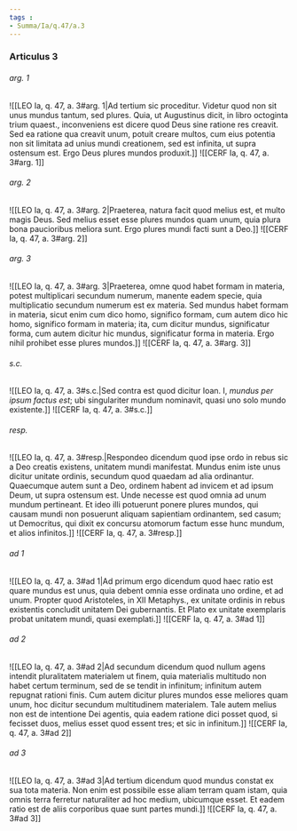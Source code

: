 ```yaml
---
tags : 
- Summa/Ia/q.47/a.3
---
```


### Articulus 3

###### arg. 1
![[LEO Ia, q. 47, a. 3#arg. 1|Ad tertium sic proceditur. Videtur quod non sit unus mundus tantum, sed plures. Quia, ut Augustinus dicit, in libro octoginta trium quaest., inconveniens est dicere quod Deus sine ratione res creavit. Sed ea ratione qua creavit unum, potuit creare multos, cum eius potentia non sit limitata ad unius mundi creationem, sed est infinita, ut supra ostensum est. Ergo Deus plures mundos produxit.]]
![[CERF Ia, q. 47, a. 3#arg. 1]]

###### arg. 2
![[LEO Ia, q. 47, a. 3#arg. 2|Praeterea, natura facit quod melius est, et multo magis Deus. Sed melius esset esse plures mundos quam unum, quia plura bona paucioribus meliora sunt. Ergo plures mundi facti sunt a Deo.]]
![[CERF Ia, q. 47, a. 3#arg. 2]]

###### arg. 3
![[LEO Ia, q. 47, a. 3#arg. 3|Praeterea, omne quod habet formam in materia, potest multiplicari secundum numerum, manente eadem specie, quia multiplicatio secundum numerum est ex materia. Sed mundus habet formam in materia, sicut enim cum dico homo, significo formam, cum autem dico hic homo, significo formam in materia; ita, cum dicitur mundus, significatur forma, cum autem dicitur hic mundus, significatur forma in materia. Ergo nihil prohibet esse plures mundos.]]
![[CERF Ia, q. 47, a. 3#arg. 3]]

###### s.c.
![[LEO Ia, q. 47, a. 3#s.c.|Sed contra est quod dicitur Ioan. I, *mundus per ipsum factus est*; ubi singulariter mundum nominavit, quasi uno solo mundo existente.]]
![[CERF Ia, q. 47, a. 3#s.c.]]

###### resp.
![[LEO Ia, q. 47, a. 3#resp.|Respondeo dicendum quod ipse ordo in rebus sic a Deo creatis existens, unitatem mundi manifestat. Mundus enim iste unus dicitur unitate ordinis, secundum quod quaedam ad alia ordinantur. Quaecumque autem sunt a Deo, ordinem habent ad invicem et ad ipsum Deum, ut supra ostensum est. Unde necesse est quod omnia ad unum mundum pertineant. Et ideo illi potuerunt ponere plures mundos, qui causam mundi non posuerunt aliquam sapientiam ordinantem, sed casum; ut Democritus, qui dixit ex concursu atomorum factum esse hunc mundum, et alios infinitos.]]
![[CERF Ia, q. 47, a. 3#resp.]]

###### ad 1
![[LEO Ia, q. 47, a. 3#ad 1|Ad primum ergo dicendum quod haec ratio est quare mundus est unus, quia debent omnia esse ordinata uno ordine, et ad unum. Propter quod Aristoteles, in XII Metaphys., ex unitate ordinis in rebus existentis concludit unitatem Dei gubernantis. Et Plato ex unitate exemplaris probat unitatem mundi, quasi exemplati.]]
![[CERF Ia, q. 47, a. 3#ad 1]]

###### ad 2
![[LEO Ia, q. 47, a. 3#ad 2|Ad secundum dicendum quod nullum agens intendit pluralitatem materialem ut finem, quia materialis multitudo non habet certum terminum, sed de se tendit in infinitum; infinitum autem repugnat rationi finis. Cum autem dicitur plures mundos esse meliores quam unum, hoc dicitur secundum multitudinem materialem. Tale autem melius non est de intentione Dei agentis, quia eadem ratione dici posset quod, si fecisset duos, melius esset quod essent tres; et sic in infinitum.]]
![[CERF Ia, q. 47, a. 3#ad 2]]

###### ad 3
![[LEO Ia, q. 47, a. 3#ad 3|Ad tertium dicendum quod mundus constat ex sua tota materia. Non enim est possibile esse aliam terram quam istam, quia omnis terra ferretur naturaliter ad hoc medium, ubicumque esset. Et eadem ratio est de aliis corporibus quae sunt partes mundi.]]
![[CERF Ia, q. 47, a. 3#ad 3]]

